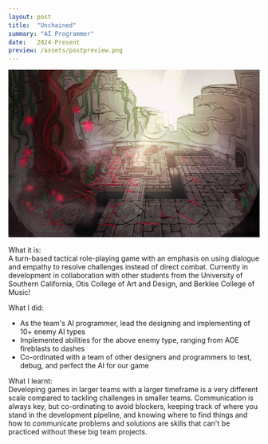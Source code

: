 ```yaml
---
layout: post
title:  "Unchained"
summary: "AI Programmer"
date:   2024-Present
preview: /assets/postpreview.png
---
```


![Picture 1](/assets/unchained.jpg)

What it is:\
A turn-based tactical role-playing game with an emphasis on using dialogue and empathy to resolve challenges instead of direct combat. Currently in development in collaboration with other students from the University of Southern California, Otis College of Art and Design, and Berklee College of Music!

What I did:
* As the team's AI programmer, lead the designing and implementing of 10+ enemy AI types
* Implemented abilities for the above enemy type, ranging from AOE fireblasts to dashes
* Co-ordinated with a team of other designers and programmers to test, debug, and perfect the AI for our game

What I learnt:\
Developing games in larger teams with a larger timeframe is a very different scale compared to tackling challenges in smaller teams. Communication is always key, but co-ordinating to avoid blockers, keeping track of where you stand in the development pipeline, and knowing where to find things and how to communicate problems and solutions are skills that can't be practiced without these big team projects.
